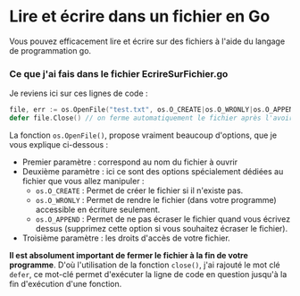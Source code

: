 # Lire et écrire dans un fichier en Go

Vous pouvez efficacement lire et écrire sur des fichiers à l'aide du langage de programmation go.

### Ce que j'ai fais dans le fichier __EcrireSurFichier.go__

Je reviens ici sur ces lignes de code :

```go
file, err := os.OpenFile("test.txt", os.O_CREATE|os.O_WRONLY|os.O_APPEND, 0600)
defer file.Close() // on ferme automatiquement le fichier après l'avoir manipulé
```

La fonction ``os.OpenFile()``, propose vraiment beaucoup d'options, que je vous explique ci-dessous :

* Premier paramètre : correspond au nom du fichier à ouvrir
* Deuxième paramètre : ici ce sont des options spécialement dédiées au fichier que vous allez manipuler :
  * ``os.O_CREATE`` : Permet de créer le fichier si il n'existe pas.
  * ``os.O_WRONLY`` : Permet de rendre le fichier (dans votre programme) accessible en écriture seulement.
  * ``os.O_APPEND`` : Permet de ne pas écraser le fichier quand vous écrivez dessus (supprimez cette option si vous souhaitez écraser le fichier).
* Troisième paramètre : les droits d'accès de votre fichier.

**Il est absolument important de fermer le fichier à la fin de votre programme**. D'où l'utilisation de la fonction ``close()``, j'ai rajouté le mot clé ``defer``, ce mot-clé permet d'exécuter la ligne de code en question jusqu'à la fin d'exécution d'une fonction.
